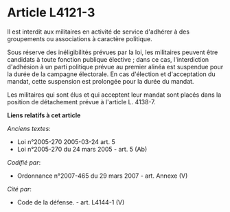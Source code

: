 # Article L4121-3

Il est interdit aux militaires en activité de service d'adhérer à des groupements ou associations à caractère politique.

Sous réserve des inéligibilités prévues par la loi, les militaires peuvent être candidats à toute fonction publique
élective ; dans ce cas, l'interdiction d'adhésion à un parti politique prévue au premier alinéa est suspendue pour la durée
de la campagne électorale. En cas d'élection et d'acceptation du mandat, cette suspension est prolongée pour la durée du
mandat.

Les militaires qui sont élus et qui acceptent leur mandat sont placés dans la position de détachement prévue à l'article L.
4138-7.

**Liens relatifs à cet article**

_Anciens textes_:

  - Loi n°2005-270 2005-03-24 art. 5
  - Loi n°2005-270 du 24 mars 2005 - art. 5 (Ab)

_Codifié par_:

  - Ordonnance n°2007-465 du 29 mars 2007 - art. Annexe (V)

_Cité par_:

  - Code de la défense. - art. L4144-1 (V)

